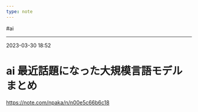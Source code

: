 ```yaml
---
type: note
---
```


#ai

---
2023-03-30  18:52

# ai   最近話題になった大規模言語モデルまとめ

https://note.com/npaka/n/n00e5c66b6c18

